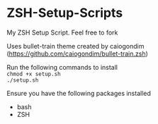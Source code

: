 # ZSH-Setup-Scripts
My ZSH Setup Script. Feel free to fork

Uses bullet-train theme created by caiogondim (https://github.com/caiogondim/bullet-train.zsh)

Run the following commands to install  
`chmod +x setup.sh`  
`./setup.sh`

Ensure you have the following packages installed
* bash
* ZSH
